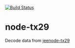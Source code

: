 [![Build Status](https://travis-ci.org/CedricFinance/node-tx29.svg?branch=master)](https://travis-ci.org/CedricFinance/node-tx29)

# node-tx29

Decode data from [jeenode-tx29](https://github.com/CedricFinance/jeenode-tx29)
